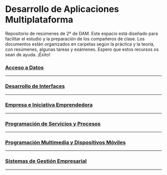 # Desarrollo de Aplicaciones Multiplataforma

Repositorio de resúmenes de 2º de DAM. Este espacio está diseñado para facilitar el estudio y la preparación de los compañeros de clase. Los documentos están organizados en carpetas según la práctica y la teoría, con resúmenes, algunas tareas y exámenes. Espero que estos recursos os sean de ayuda. ¡Éxito!

### [Acceso a Datos](Acceso%20a%20Datos/Acceso%20a%20Datos.md)
---
### [Desarrollo de Interfaces](Desarrollo%20de%20Interfaces/Desarrollo%20de%20Interfaces.md)
---
### [Empresa e Iniciativa Emprendedora](Empresa%20e%20Iniciativa%20Emprendedora/Empresa%20e%20Iniciativa%20Emprendedora.md)
---
### [Programación de Servicios y Procesos](Programación%20de%20Servicios%20y%20Procesos/Programación%20de%20Servicios%20y%20Procesos.md)
---
### [Programación Multimedia y Dispositivos Móviles](Programación%20Multimedia%20y%20Dispositivos%20Móviles/Programación%20Multimedia%20y%20Dispositivos%20Móviles.md)
---
### [Sistemas de Gestión Empresarial](Sistemas%20de%20Gestión%20Empresarial/Sistemas%20de%20Gestión%20Empresarial.md)
---
